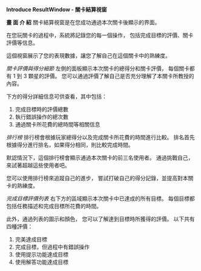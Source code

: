 **Introduce ResultWindow - 關卡結算視窗**

**畫 面 介 紹**
關卡結算視窗是在您成功通過本次關卡後顯示的界面。

在您玩關卡的過程中，系統將記錄您的每一個操作，
包括完成目標的評價、關卡評價等信息。

這個視窗展示了您的表現數據，讓您了解自己在這個關卡中的熟練度。

*關卡評價與得分細節*
左側的面板顯示本次關卡的總得分和關卡評價，
每個關卡都有 1 到 3 顆星的評價。
您可以通過評價了解自己是否充分理解了本關卡所教授的內容。

下方的得分詳細信息可供查看，其中包括：
1. 完成目標時的評價總數
2. 執行錯誤操作的總次數
3. 通過關卡所花費的總時間等相關信息

*排行榜*
排行榜會根據玩家總得分以及完成關卡所花費的時間進行比較。
排名首先根據得分進行排名，如果得分相同，則比較完成時間。

默認情況下，這個排行榜會顯示通過本次關卡的前三名使用者。
通過挑戰自己，來試著超越這些使用者吧。

您可以使用排行榜來追蹤自己的進步，
嘗試打破自己的得分記錄，並提高對本關卡的熟練度。

*完成目標評價列表*
右下方的區域顯示本次關卡中已達成的所有目標。
每個目標都包括任務描述和完成目標所花費的時間。

此外，通過列表的圖示和顏色，
您可以了解達到目標時所獲得的評價。
以下共有四種評價：
1. 完美達成目標
2. 完成目標，但過程中有錯誤操作
3. 使用提示功能達成目標
4. 使用解答功能達成目標